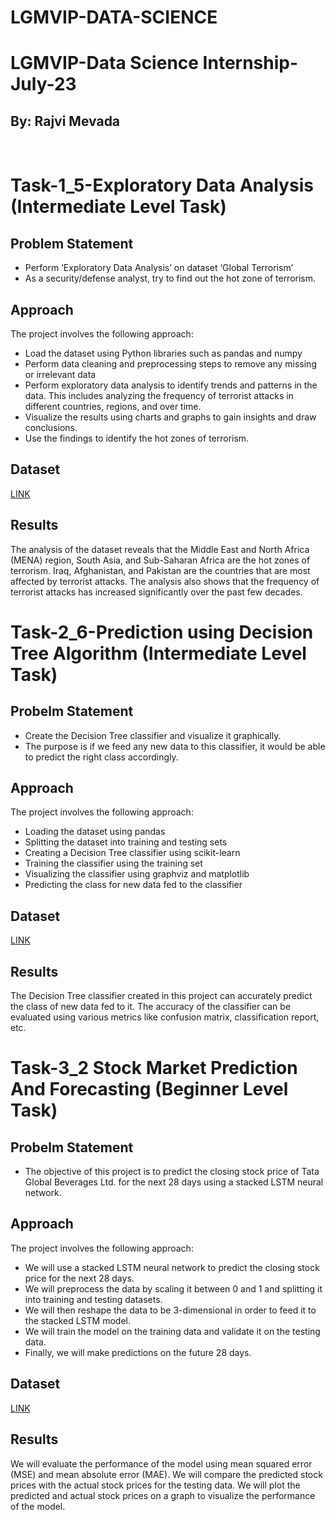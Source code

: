 # LGMVIP-DATA-SCIENCE
<h1>LGMVIP-Data Science Internship-July-23</h1>
<h2>By: Rajvi Mevada</h2>

<br>
<h1>Task-1_5-Exploratory Data Analysis (Intermediate Level Task)</h1>


<h2> Problem Statement</h2> 

- Perform ‘Exploratory Data Analysis’ on dataset ‘Global Terrorism’
- As a security/defense analyst, try to find out the hot zone of terrorism.


<h2>Approach</h2>
The project involves the following approach:

- Load the dataset using Python libraries such as pandas and numpy
- Perform data cleaning and preprocessing steps to remove any missing or irrelevant data
- Perform exploratory data analysis to identify trends and patterns in the data. This includes analyzing the frequency of terrorist attacks in different countries, regions, and over time.
- Visualize the results using charts and graphs to gain insights and draw conclusions.
- Use the findings to identify the hot zones of terrorism.


<h2>Dataset</h2>
<a href="https://www.canva.com/link?target=https%3A%2F%2Fbit.ly%2F2TK5Xn5&design=DAEjrwWV35w&accessRole=viewer&linkSource=document">LINK </a>


<h2>Results</h2>
The analysis of the dataset reveals that the Middle East and North Africa (MENA) region, South Asia, and Sub-Saharan Africa are the hot zones of terrorism. Iraq, Afghanistan, and Pakistan are the countries that are most affected by terrorist attacks. The analysis also shows that the frequency of terrorist attacks has increased significantly over the past few decades.


<br>
<h1>Task-2_6-Prediction using Decision Tree Algorithm (Intermediate Level Task)</h1>


<h2>Probelm Statement</h2>

- Create the Decision Tree classifier and visualize it graphically. 
- The purpose is if we feed any new data to this classifier, it would be able to predict the right class accordingly.


<h2>Approach</h2>
The project involves the following approach:

- Loading the dataset using pandas
- Splitting the dataset into training and testing sets
- Creating a Decision Tree classifier using scikit-learn
- Training the classifier using the training set
- Visualizing the classifier using graphviz and matplotlib
- Predicting the class for new data fed to the classifier

<h2>Dataset</h2>
<a href="https://bit.ly/3kXTdox">LINK</a>

<h2>Results</h2>
The Decision Tree classifier created in this project can accurately predict the class of new data fed to it. The accuracy of the classifier can be evaluated using various metrics like confusion matrix, classification report, etc.


<br>
<h1>Task-3_2 Stock Market Prediction And Forecasting (Beginner Level Task)</h1>


<h2>Probelm Statement</h2>

- The objective of this project is to predict the closing stock price of Tata Global Beverages Ltd. for the next 28 days using a stacked LSTM neural network.

<h2>Approach</h2>
The project involves the following approach:

- We will use a stacked LSTM neural network to predict the closing stock price for the next 28 days.
- We will preprocess the data by scaling it between 0 and 1 and splitting it into training and testing datasets.
- We will then reshape the data to be 3-dimensional in order to feed it to the stacked LSTM model.
- We will train the model on the training data and validate it on the testing data.
- Finally, we will make predictions on the future 28 days.

<h2>Dataset</h2>
<a href="https://raw.githubusercontent.com/mwitiderrick/stockprice/master/NSE-TATAGLOBAL.csv">LINK</a>

<h2>Results</h2>
We will evaluate the performance of the model using mean squared error (MSE) and mean absolute error (MAE). We will compare the predicted stock prices with the actual stock prices for the testing data. We will plot the predicted and actual stock prices on a graph to visualize the performance of the model.

